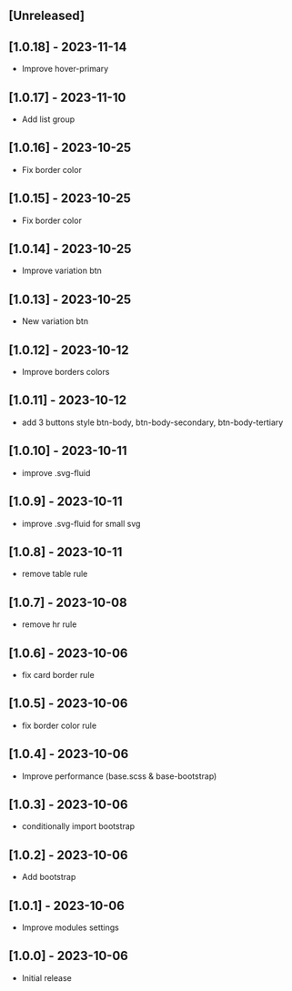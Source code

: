 ## [Unreleased]

## [1.0.18] - 2023-11-14

- Improve hover-primary

## [1.0.17] - 2023-11-10

- Add list group

## [1.0.16] - 2023-10-25

- Fix border color

## [1.0.15] - 2023-10-25

- Fix border color

## [1.0.14] - 2023-10-25

- Improve variation btn

## [1.0.13] - 2023-10-25

- New variation btn

## [1.0.12] - 2023-10-12

- Improve borders colors

## [1.0.11] - 2023-10-12

- add 3 buttons style btn-body, btn-body-secondary, btn-body-tertiary

## [1.0.10] - 2023-10-11

- improve .svg-fluid

## [1.0.9] - 2023-10-11

- improve .svg-fluid for small svg

## [1.0.8] - 2023-10-11

- remove table rule

## [1.0.7] - 2023-10-08

- remove hr rule

## [1.0.6] - 2023-10-06

- fix card border rule

## [1.0.5] - 2023-10-06

- fix border color rule

## [1.0.4] - 2023-10-06

- Improve performance (base.scss & base-bootstrap)

## [1.0.3] - 2023-10-06

- conditionally import bootstrap

## [1.0.2] - 2023-10-06

- Add bootstrap

## [1.0.1] - 2023-10-06

- Improve modules settings

## [1.0.0] - 2023-10-06

- Initial release
